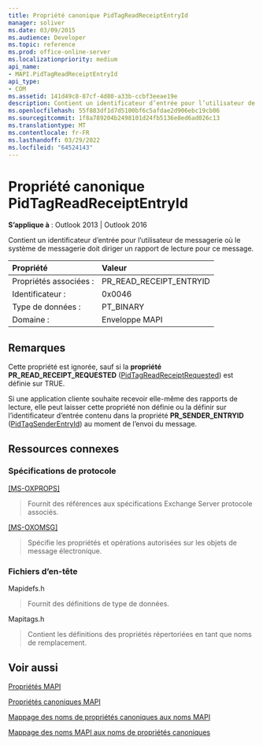 ```yaml
---
title: Propriété canonique PidTagReadReceiptEntryId
manager: soliver
ms.date: 03/09/2015
ms.audience: Developer
ms.topic: reference
ms.prod: office-online-server
ms.localizationpriority: medium
api_name:
- MAPI.PidTagReadReceiptEntryId
api_type:
- COM
ms.assetid: 141d49c8-87cf-4d80-a33b-ccbf3eeae19e
description: Contient un identificateur d’entrée pour l’utilisateur de messagerie où le système de messagerie doit diriger un rapport de lecture pour ce message.
ms.openlocfilehash: 55f883df1d7d5100bf6c5afdae2d906ebc19cb06
ms.sourcegitcommit: 1f8a789204b2498101d24fb5136e8ed6ad026c13
ms.translationtype: MT
ms.contentlocale: fr-FR
ms.lasthandoff: 03/29/2022
ms.locfileid: "64524143"
---
```

# <a name="pidtagreadreceiptentryid-canonical-property"></a>Propriété canonique PidTagReadReceiptEntryId

  
  
**S’applique à** : Outlook 2013 | Outlook 2016 
  
Contient un identificateur d’entrée pour l’utilisateur de messagerie où le système de messagerie doit diriger un rapport de lecture pour ce message.
  
|Propriété |Valeur |
|:-----|:-----|
|Propriétés associées :  <br/> |PR_READ_RECEIPT_ENTRYID  <br/> |
|Identificateur :  <br/> |0x0046  <br/> |
|Type de données :  <br/> |PT_BINARY  <br/> |
|Domaine :  <br/> |Enveloppe MAPI  <br/> |
   
## <a name="remarks"></a>Remarques

Cette propriété est ignorée, sauf si la **propriété PR_READ_RECEIPT_REQUESTED** ([PidTagReadReceiptRequested](pidtagreadreceiptrequested-canonical-property.md)) est définie sur TRUE.
  
Si une application cliente souhaite recevoir elle-même des rapports de lecture, elle peut laisser cette propriété non définie ou la définir sur l’identificateur d’entrée contenu dans la propriété **PR_SENDER_ENTRYID** ([PidTagSenderEntryId](pidtagsenderentryid-canonical-property.md)) au moment de l’envoi du message.
  
## <a name="related-resources"></a>Ressources connexes

### <a name="protocol-specifications"></a>Spécifications de protocole

[[MS-OXPROPS]](https://msdn.microsoft.com/library/f6ab1613-aefe-447d-a49c-18217230b148%28Office.15%29.aspx)
  
> Fournit des références aux spécifications Exchange Server protocole associés.
    
[[MS-OXOMSG]](https://msdn.microsoft.com/library/daa9120f-f325-4afb-a738-28f91049ab3c%28Office.15%29.aspx)
  
> Spécifie les propriétés et opérations autorisées sur les objets de message électronique.
    
### <a name="header-files"></a>Fichiers d’en-tête

Mapidefs.h
  
> Fournit des définitions de type de données.
    
Mapitags.h
  
> Contient les définitions des propriétés répertoriées en tant que noms de remplacement.
    
## <a name="see-also"></a>Voir aussi



[Propriétés MAPI](mapi-properties.md)
  
[Propriétés canoniques MAPI](mapi-canonical-properties.md)
  
[Mappage des noms de propriétés canoniques aux noms MAPI](mapping-canonical-property-names-to-mapi-names.md)
  
[Mappage des noms MAPI aux noms de propriétés canoniques](mapping-mapi-names-to-canonical-property-names.md)

